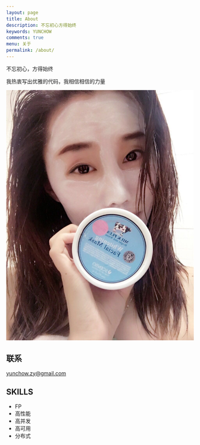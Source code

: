 ```yaml
---
layout: page
title: About
description: 不忘初心方得始终
keywords: YUNCHOW
comments: true
menu: 关于
permalink: /about/
---
```


不忘初心，方得始终

我热衷写出优雅的代码，我相信相信的力量

![one choice, one life](/imgs/r1.jpg)

## 联系

yunchow.zy@gmail.com

## SKILLS
* FP
* 高性能
* 高并发
* 高可用
* 分布式




